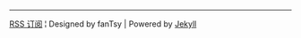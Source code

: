 <hr/>
<footer>
    <div>
        <span>
          <a href="/atom.xml">RSS 订阅</a> &brvbar; 
        </span>
        <span>Designed by fanTsy | Powered by <a href="https://github.com/mojombo/jekyll">Jekyll </span>
    </div>
</footer>
